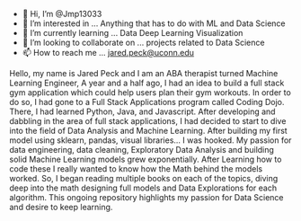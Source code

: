 - 👋 Hi, I’m @Jmp13033
- 👀 I’m interested in ... Anything that has to do with ML and Data Science
- 🌱 I’m currently learning ... Data Deep Learning Visualization
- 💞️ I’m looking to collaborate on ... projects related to Data Science
- 📫 How to reach me ... jared.peck@uconn.edu

<!---
Jmp13033/Jmp13033 is a ✨ special ✨ repository because its `README.md` (this file) appears on your GitHub profile.
You can click the Preview link to take a look at your changes.
--->


Hello, my name is Jared Peck and I am an ABA therapist turned Machine Learning Engineer,  A year and a half ago, I had an idea to build a full stack gym application which could help users plan their gym workouts. In order to do so, I had gone to a Full Stack Applications program called Coding Dojo.  There, I had learned Python, Java, and Javascript. After developing and dabbling in the area of full stack applications, I had decided to start to dive into the field of Data Analysis and Machine Learning. After building my first model using sklearn, pandas, visual libraries... I was hooked. My passion for data engineering, data cleaning,  Exploratory Data Analysis and building solid Machine Learning models grew exponentially.  After Learning how to code these I really wanted to know how the Math behind the models worked.  So, I began reading multiple books on each of the topics, diving deep into the math designing full models and Data Explorations for each algorithm. This ongoing repository highlights my passion for Data Science and desire to keep learning.
